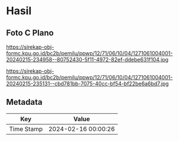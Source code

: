 # Hasil

## Foto C Plano

https://sirekap-obj-formc.kpu.go.id/bc2b/pemilu/ppwp/12/71/06/10/04/1271061004001-20240215-234958--80752430-5f11-4972-82ef-ddebe631f104.jpg

https://sirekap-obj-formc.kpu.go.id/bc2b/pemilu/ppwp/12/71/06/10/04/1271061004001-20240215-235131--cbd781bb-7075-40cc-bf54-bf22be6a6bd7.jpg


## Metadata

| Key        | Value               |
| ---------- | ------------------- |
| Time Stamp | 2024-02-16 00:00:26 |




